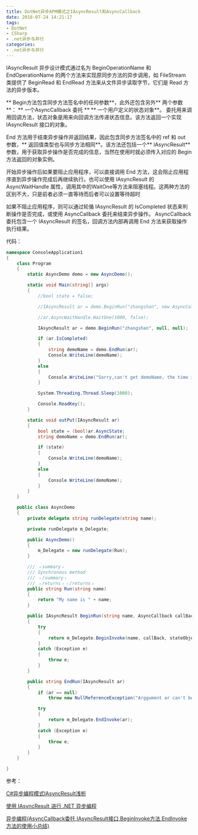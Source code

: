 ```yaml
---
title: DotNet异步APM模式之IAsyncResult和AsyncCallback
date: 2018-07-24 14:21:17
tags:
- DotNet
- CSharp
- .net异步与并行
categories: 
- .net异步与并行
---
```

IAsyncResult 异步设计模式通过名为 BeginOperationName 和 EndOperationName 的两个方法来实现原同步方法的异步调用，如 FileStream 类提供了 BeginRead 和 EndRead 方法来从文件异步读取字节，它们是 Read 方法的异步版本。

** Begin方法包含同步方法签名中的任何参数**，此外还包含另外** 两个参数**：
** 一个AsyncCallback 委托 **
** 一个用户定义的状态对象**。
委托用来调用回调方法，状态对象是用来向回调方法传递状态信息。该方法返回一个实现 IAsyncResult 接口的对象。

End 方法用于结束异步操作并返回结果，因此包含同步方法签名中的 ref 和 out 参数，** 返回值类型也与同步方法相同**。该方法还包括一个** IAsyncResult** 参数，用于获取异步操作是否完成的信息，当然在使用时就必须传入对应的 Begin 方法返回的对象实例。

开始异步操作后如果要阻止应用程序，可以直接调用 End 方法，这会阻止应用程序直到异步操作完成后再继续执行。也可以使用 IAsyncResult 的 AsyncWaitHandle 属性，调用其中的WaitOne等方法来阻塞线程。这两种方法的区别不大，只是前者必须一直等待而后者可以设置等待超时

如果不阻止应用程序，则可以通过轮循 IAsyncResult 的 IsCompleted 状态来判断操作是否完成，或使用 AsyncCallback 委托来结束异步操作。
AsyncCallback 委托包含一个 IAsyncResult 的签名，回调方法内部再调用 End 方法来获取操作执行结果。

代码：

```csharp
namespace ConsoleApplication1
{
    class Program
    {
        static AsyncDemo demo = new AsyncDemo();

        static void Main(string[] args)
        {
            //bool state = false;

            //IAsyncResult ar = demo.BeginRun("zhangshan", new AsyncCallback(outPut), state);

            //ar.AsyncWaitHandle.WaitOne(1000, false);

            IAsyncResult ar = demo.BeginRun("zhangshan", null, null);

            if (ar.IsCompleted)
            {
                string demoName = demo.EndRun(ar);
                Console.WriteLine(demoName);
            }
            else
            {
                Console.WriteLine("Sorry,can't get demoName, the time is over");
            }

            System.Threading.Thread.Sleep(1000);

            Console.ReadKey();
        }

        static void outPut(IAsyncResult ar)
        {
            bool state = (bool)ar.AsyncState;
            string demoName = demo.EndRun(ar);

            if (state)
            {
                Console.WriteLine(demoName);
            }
            else
            {
                Console.WriteLine(demoName);
            }
        }
    }

    public class AsyncDemo
    {
        private delegate string runDelegate(string name);

        private runDelegate m_Delegate;

        public AsyncDemo()
        {
            m_Delegate = new runDelegate(Run);
        }

        /// ﹤summary﹥  
        /// Synchronous method  
        /// ﹤/summary﹥  
        /// ﹤returns﹥﹤/returns﹥  
        public string Run(string name)
        {
            return "My name is " + name;
        }

        public IAsyncResult BeginRun(string name, AsyncCallback callBack, Object stateObject)
        {
            try
            {
                return m_Delegate.BeginInvoke(name, callBack, stateObject);
            }
            catch (Exception e)
            {
                throw e;
            }
        }

        public string EndRun(IAsyncResult ar)
        {
            if (ar == null)
                throw new NullReferenceException("Arggument ar can't be null");

            try
            {
                return m_Delegate.EndInvoke(ar);
            }
            catch (Exception e)
            {
                throw e;
            }
        }
    }

}
```

参考：

[C#异步编程模式IAsyncResult浅析](http://developer.51cto.com/art/200908/145362.htm)

[使用 IAsyncResult 进行 .NET 异步编程](https://blog.csdn.net/powertoolsteam/article/details/6284035)

[异步编程(AsyncCallback委托,IAsyncResult接口,BeginInvoke方法,EndInvoke方法的使用小总结)](http://www.cnblogs.com/panjun-Donet/archive/2009/03/03/1284700.html)